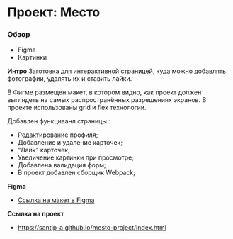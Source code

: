 # Проект: Место

### Обзор

* Figma
* Картинки

**Интро**
Заготовка для интерактивной страницей, куда можно добавлять фотографии, удалять их и ставить лайки.

В Фигме размещен макет, в котором видно, как проект должен выглядеть на самых распространённых разрешениях экранов.
В проекте использованы grid и flex технологии.

Добавлен функциаанл страницы :
- Редактирование профиля;
- Добавление и удаление карточек;
- "Лайк" карточек;
- Увеличение картинки при просмотре;
- Добавлена валидация форм;
- В проект добавлен сборщик Webpack;

**Figma**

* [Ссылка на макет в Figma](https://www.figma.com/file/2cn9N9jSkmxD84oJik7xL7/JavaScript.-Sprint-4?node-id=0%3A1)

**Ссылка на проект**

* https://santip-a.github.io/mesto-project/index.html
